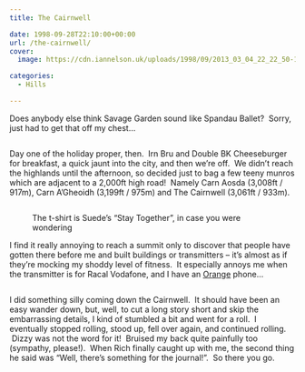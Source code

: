 ```yaml
---
title: The Cairnwell

date: 1998-09-28T22:10:00+00:00
url: /the-cairnwell/
cover: 
  image: https://cdn.iannelson.uk/uploads/1998/09/2013_03_04_22_22_50-1.jpg

categories:
  - Hills

---
```

Does anybody else think Savage Garden sound like Spandau Ballet?  Sorry, just had to get that off my chest&#8230;<figure class="kg-card kg-image-card">

<img decoding="async" src="https://cdn.iannelson.uk/uploads/2023/08/2013_03_04_22_22_48.jpg" class="kg-image" alt loading="lazy" /> </figure> 

Day one of the holiday proper, then.  Irn Bru and Double BK Cheeseburger for breakfast, a quick jaunt into the city, and then we’re off.  We didn’t reach the highlands until the afternoon, so decided just to bag a few teeny munros which are adjacent to a 2,000ft high road!  Namely Carn Aosda (3,008ft / 917m), Carn A’Gheoidh (3,199ft / 975m) and The Cairnwell (3,061ft / 933m).<figure class="kg-card kg-image-card kg-card-hascaption">

<img decoding="async" src="https://cdn.iannelson.uk/uploads/2023/08/2013_03_04_22_22_50.jpg" class="kg-image" alt loading="lazy" /> <figcaption>The t-shirt is Suede’s &#8220;Stay Together&#8221;, in case you were wondering</figcaption></figure> 

I find it really annoying to reach a summit only to discover that people have gotten there before me and built buildings or transmitters &#8211; it’s almost as if they’re mocking my shoddy level of fitness.  It especially annoys me when the transmitter is for Racal Vodafone, and I have an [Orange][1] phone&#8230;<figure class="kg-card kg-image-card">

<img decoding="async" src="https://cdn.iannelson.uk/uploads/2023/08/2013_03_04_22_22_51.jpg" class="kg-image" alt loading="lazy" /> </figure> 

I did something silly coming down the Cairnwell.  It should have been an easy wander down, but, well, to cut a long story short and skip the embarrassing details, I kind of stumbled a bit and went for a roll.  I eventually stopped rolling, stood up, fell over again, and continued rolling.  Dizzy was not the word for it!  Bruised my back quite painfully too (sympathy, please!).  When Rich finally caught up with me, the second thing he said was &#8220;Well, there’s something for the journal!&#8221;.  So there you go.

 [1]: http://www.orange.co.uk/